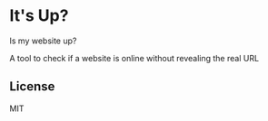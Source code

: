 # It's Up?

Is my website up?

A tool to check if a website is online without revealing the real URL

## License

MIT
